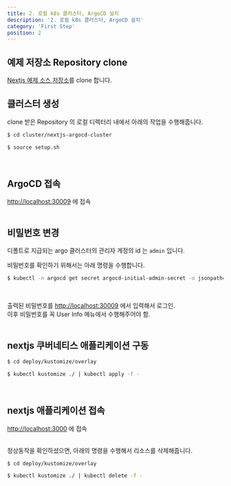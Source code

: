 ```yaml
---
title: 2. 로컬 k8s 클러스터, ArgoCD 설치
description: '2. 로컬 k8s 클러스터, ArgoCD 설치'
category: 'First Step'
position: 2
---
```


## 예제 저장소 Repository clone
[Nextjs 예제 소스 저장소](https://github.com/chagchagchag/nextjs-example-argocd-source)를 clone 합니다.
<br>

## 클러스터 생성
clone 받은 Repository 의 로컬 디렉터리 내에서 아래의 작업을 수행해줍니다.

```bash
$ cd cluster/nextjs-argocd-cluster

$ source setup.sh
```
<br>

## ArgoCD 접속
[http://localhost:30009](http://localhost:30009) 에 접속<br>
<br>

## 비밀번호 변경
디폴트로 지급되는 argo 클러스터의 관리자 계정의 id 는 `admin` 입니다.<br>

비밀번호를 확인하기 위해서는 아래 명령을 수행합니다.
```bash
$ kubectl -n argocd get secret argocd-initial-admin-secret -o jsonpath="{.data.password}" | base64 -d
```
<br>

출력된 비밀번호를 [http://localhost:30009](http://localhost:30009) 에서 입력해서 로그인.
<br>
이후 비밀번호를 꼭 User Info 메뉴에서 수행해주어야 함.<br>
<br>

## nextjs 쿠버네티스 애플리케이션 구동
```bash
$ cd deploy/kustomize/overlay

$ kubectl kustomize ./ | kubectl apply -f -

```
<br>

## nextjs 애플리케이션 접속
[http://localhost:3000](http://localhost:3000) 에 접속<br>
<br>

정상동작을 확인하셨으면, 아래의 명령을 수행해서 리소스를 삭제해줍니다.
```bash
$ cd deploy/kustomize/overlay

$ kubectl kustomize ./ | kubectl delete -f -
```
<br>
